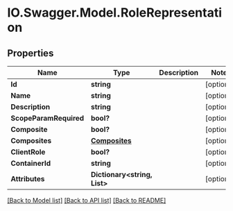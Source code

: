 # IO.Swagger.Model.RoleRepresentation
## Properties

Name | Type | Description | Notes
------------ | ------------- | ------------- | -------------
**Id** | **string** |  | [optional] 
**Name** | **string** |  | [optional] 
**Description** | **string** |  | [optional] 
**ScopeParamRequired** | **bool?** |  | [optional] 
**Composite** | **bool?** |  | [optional] 
**Composites** | [**Composites**](Composites.md) |  | [optional] 
**ClientRole** | **bool?** |  | [optional] 
**ContainerId** | **string** |  | [optional] 
**Attributes** | **Dictionary&lt;string, List&gt;** |  | [optional] 

[[Back to Model list]](../README.md#documentation-for-models) [[Back to API list]](../README.md#documentation-for-api-endpoints) [[Back to README]](../README.md)

